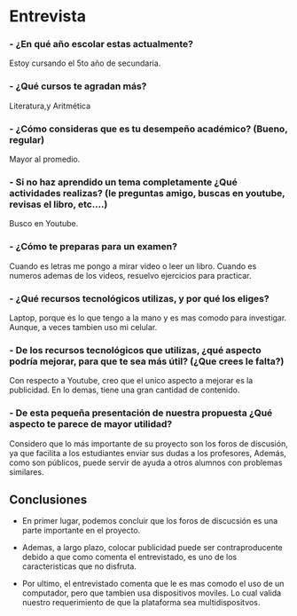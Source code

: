
# Entrevista

### - **¿En qué año escolar estas actualmente?**

Estoy cursando el 5to año de secundaria.

### - **¿Qué cursos te agradan más?**

Literatura,y Aritmética

### - **¿Cómo consideras que es tu desempeño académico? (Bueno, regular)**

Mayor al promedio.

### - **Si no haz aprendido un tema completamente ¿Qué actividades realizas? (le preguntas amigo, buscas en youtube, revisas el libro, etc….)**

Busco en Youtube.

### - **¿Cómo te preparas para un examen?**

Cuando es letras me pongo a mirar video o leer un libro. Cuando es numeros ademas de los videos, resuelvo ejercicios para practicar.

### - **¿Qué recursos tecnológicos utilizas, y por qué los eliges?**

Laptop, porque es lo que tengo a la mano y es mas comodo para investigar. Aunque, a veces tambien uso mi celular.

### - **De los recursos tecnológicos que utilizas, ¿qué aspecto podría mejorar, para que te sea más útil? (¿Que crees le falta?)**

Con respecto a Youtube, creo que el unico aspecto a mejorar es la publicidad. En lo demas, tiene una gran cantidad de contenido.

### - **De esta pequeña presentación de nuestra propuesta ¿Qué aspecto te parece de mayor utilidad?**

Considero que lo más importante de su proyecto son los foros de discusión, ya que facilita a los estudiantes enviar sus dudas a los profesores, Además, como son públicos, puede servir de ayuda a otros alumnos con problemas similares.

## Conclusiones

- En primer lugar, podemos concluir que los foros de discucsión es una parte importante en el proyecto.

- Ademas, a largo plazo, colocar publicidad puede ser contraproducente debido a que como comenta el entrevistado, es uno de los caracteristicas que no disfruta.

- Por ultimo, el entrevistado comenta que le es mas comodo el uso de un computador, pero que tambien usa dispositivos moviles. Lo cual valida nuestro requerimiento de que la plataforma sea multidispositvos.